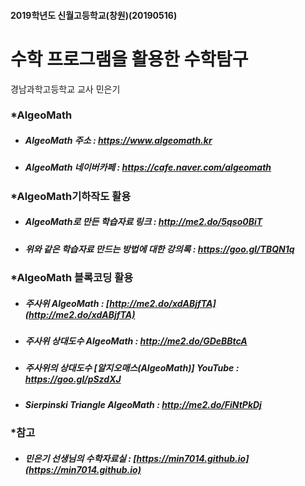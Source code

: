 #### 2019학년도 신월고등학교(창원)(20190516)

수학 프로그램을 활용한 수학탐구
=======================================================


경남과학고등학교 교사 민은기


### *AlgeoMath
- ##### AlgeoMath 주소 : https://www.algeomath.kr
- ##### AlgeoMath 네이버카페 : https://cafe.naver.com/algeomath

###  *AlgeoMath기하작도 활용
- ##### AlgeoMath로 만든 학습자료 링크 : http://me2.do/5qso0BiT
- ##### 위와 같은 학습자료 만드는 방법에 대한 강의록 : https://goo.gl/TBQN1q

###  *AlgeoMath 블록코딩 활용
- ##### 주사위 AlgeoMath : [http://me2.do/xdABjfTA](http://me2.do/xdABjfTA)
- ##### 주사위 상대도수 AlgeoMath : http://me2.do/GDeBBtcA
- ##### 주사위의 상대도수 [알지오매스(AlgeoMath)] YouTube : https://goo.gl/pSzdXJ
- ##### Sierpinski Triangle AlgeoMath : http://me2.do/FiNtPkDj

### *참고
- ##### 민은기 선생님의 수학자료실 : [https://min7014.github.io](https://min7014.github.io)
